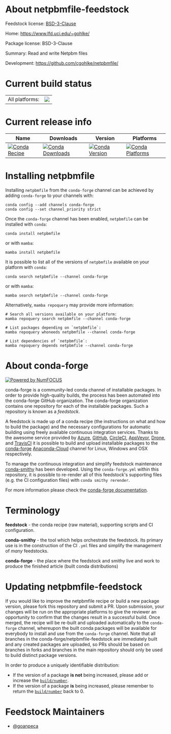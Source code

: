 About netpbmfile-feedstock
==========================

Feedstock license: [BSD-3-Clause](https://github.com/conda-forge/netpbmfile-feedstock/blob/main/LICENSE.txt)

Home: https://www.lfd.uci.edu/~gohlke/

Package license: BSD-3-Clause

Summary: Read and write Netpbm files

Development: https://github.com/cgohlke/netpbmfile/

Current build status
====================


<table><tr><td>All platforms:</td>
    <td>
      <a href="https://dev.azure.com/conda-forge/feedstock-builds/_build/latest?definitionId=15477&branchName=main">
        <img src="https://dev.azure.com/conda-forge/feedstock-builds/_apis/build/status/netpbmfile-feedstock?branchName=main">
      </a>
    </td>
  </tr>
</table>

Current release info
====================

| Name | Downloads | Version | Platforms |
| --- | --- | --- | --- |
| [![Conda Recipe](https://img.shields.io/badge/recipe-netpbmfile-green.svg)](https://anaconda.org/conda-forge/netpbmfile) | [![Conda Downloads](https://img.shields.io/conda/dn/conda-forge/netpbmfile.svg)](https://anaconda.org/conda-forge/netpbmfile) | [![Conda Version](https://img.shields.io/conda/vn/conda-forge/netpbmfile.svg)](https://anaconda.org/conda-forge/netpbmfile) | [![Conda Platforms](https://img.shields.io/conda/pn/conda-forge/netpbmfile.svg)](https://anaconda.org/conda-forge/netpbmfile) |

Installing netpbmfile
=====================

Installing `netpbmfile` from the `conda-forge` channel can be achieved by adding `conda-forge` to your channels with:

```
conda config --add channels conda-forge
conda config --set channel_priority strict
```

Once the `conda-forge` channel has been enabled, `netpbmfile` can be installed with `conda`:

```
conda install netpbmfile
```

or with `mamba`:

```
mamba install netpbmfile
```

It is possible to list all of the versions of `netpbmfile` available on your platform with `conda`:

```
conda search netpbmfile --channel conda-forge
```

or with `mamba`:

```
mamba search netpbmfile --channel conda-forge
```

Alternatively, `mamba repoquery` may provide more information:

```
# Search all versions available on your platform:
mamba repoquery search netpbmfile --channel conda-forge

# List packages depending on `netpbmfile`:
mamba repoquery whoneeds netpbmfile --channel conda-forge

# List dependencies of `netpbmfile`:
mamba repoquery depends netpbmfile --channel conda-forge
```


About conda-forge
=================

[![Powered by
NumFOCUS](https://img.shields.io/badge/powered%20by-NumFOCUS-orange.svg?style=flat&colorA=E1523D&colorB=007D8A)](https://numfocus.org)

conda-forge is a community-led conda channel of installable packages.
In order to provide high-quality builds, the process has been automated into the
conda-forge GitHub organization. The conda-forge organization contains one repository
for each of the installable packages. Such a repository is known as a *feedstock*.

A feedstock is made up of a conda recipe (the instructions on what and how to build
the package) and the necessary configurations for automatic building using freely
available continuous integration services. Thanks to the awesome service provided by
[Azure](https://azure.microsoft.com/en-us/services/devops/), [GitHub](https://github.com/),
[CircleCI](https://circleci.com/), [AppVeyor](https://www.appveyor.com/),
[Drone](https://cloud.drone.io/welcome), and [TravisCI](https://travis-ci.com/)
it is possible to build and upload installable packages to the
[conda-forge](https://anaconda.org/conda-forge) [Anaconda-Cloud](https://anaconda.org/)
channel for Linux, Windows and OSX respectively.

To manage the continuous integration and simplify feedstock maintenance
[conda-smithy](https://github.com/conda-forge/conda-smithy) has been developed.
Using the ``conda-forge.yml`` within this repository, it is possible to re-render all of
this feedstock's supporting files (e.g. the CI configuration files) with ``conda smithy rerender``.

For more information please check the [conda-forge documentation](https://conda-forge.org/docs/).

Terminology
===========

**feedstock** - the conda recipe (raw material), supporting scripts and CI configuration.

**conda-smithy** - the tool which helps orchestrate the feedstock.
                   Its primary use is in the construction of the CI ``.yml`` files
                   and simplify the management of *many* feedstocks.

**conda-forge** - the place where the feedstock and smithy live and work to
                  produce the finished article (built conda distributions)


Updating netpbmfile-feedstock
=============================

If you would like to improve the netpbmfile recipe or build a new
package version, please fork this repository and submit a PR. Upon submission,
your changes will be run on the appropriate platforms to give the reviewer an
opportunity to confirm that the changes result in a successful build. Once
merged, the recipe will be re-built and uploaded automatically to the
`conda-forge` channel, whereupon the built conda packages will be available for
everybody to install and use from the `conda-forge` channel.
Note that all branches in the conda-forge/netpbmfile-feedstock are
immediately built and any created packages are uploaded, so PRs should be based
on branches in forks and branches in the main repository should only be used to
build distinct package versions.

In order to produce a uniquely identifiable distribution:
 * If the version of a package **is not** being increased, please add or increase
   the [``build/number``](https://docs.conda.io/projects/conda-build/en/latest/resources/define-metadata.html#build-number-and-string).
 * If the version of a package **is** being increased, please remember to return
   the [``build/number``](https://docs.conda.io/projects/conda-build/en/latest/resources/define-metadata.html#build-number-and-string)
   back to 0.

Feedstock Maintainers
=====================

* [@goanpeca](https://github.com/goanpeca/)

